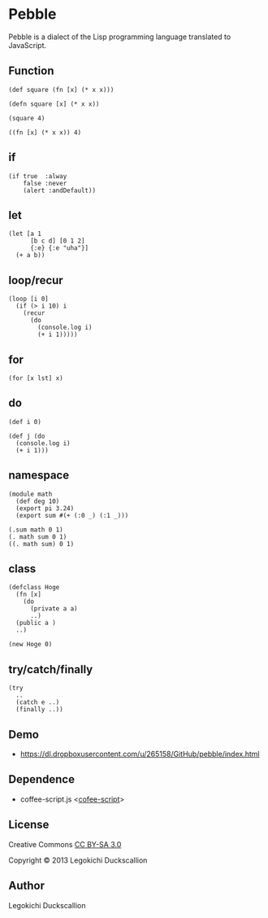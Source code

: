 Pebble
======================
  Pebble is a dialect of the Lisp programming language translated to JavaScript.

Function
----------
    (def square (fn [x] (* x x)))

    (defn square [x] (* x x))

    (square 4)

    ((fn [x] (* x x)) 4)

if
----------
    (if true  :alway
        false :never
        (alert :andDefault))

let
----------
    (let [a 1
          [b c d] [0 1 2]
          {:e} {:e "uha"}]
      (+ a b))

loop/recur
----------
    (loop [i 0]
      (if (> i 10) i
        (recur
          (do
            (console.log i)
            (+ i 1)))))

for
----------
    (for [x lst] x)

do
----------
    (def i 0)
    
    (def j (do
      (console.log i)
      (+ i 1)))


namespace
----------
    (module math
      (def deg 10)
      (export pi 3.24)
      (export sum #(+ (:0 _) (:1 _)))

    (.sum math 0 1)
    (. math sum 0 1)
    ((. math sum) 0 1)

class
----------
    (defclass Hoge
      (fn [x] 
        (do
          (private a a)
          ..)
      (public a )
      ..)

    (new Hoge 0)


try/catch/finally
----------
    (try
      ..
      (catch e ..)
      (finally ..))

Demo
----------
* https://dl.dropboxusercontent.com/u/265158/GitHub/pebble/index.html

Dependence
----------
* coffee-script.js <[cofee-script](https://github.com/jashkenas/coffee-script/)>

License
----------
Creative Commons [CC BY-SA 3.0](http://creativecommons.org/licenses/by-sa/3.0/)

Copyright &copy; 2013 Legokichi Duckscallion

Author
----------
Legokichi Duckscallion
